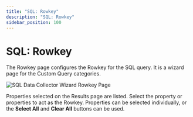 ```yaml
---
title: "SQL: Rowkey"
description: "SQL: Rowkey"
sidebar_position: 100
---
```


# SQL: Rowkey

The Rowkey page configures the Rowkey for the SQL query. It is a wizard page for the Custom Query
categories.

![SQL Data Collector Wizard Rowkey Page](/img/product_docs/accessanalyzer/11.6/admin/datacollector/sql/rowkey.webp)

Properties selected on the Results page are listed. Select the property or properties to act as the
Rowkey. Properties can be selected individually, or the **Select All** and **Clear All** buttons can
be used.
